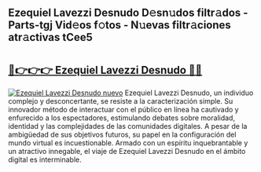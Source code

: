 ## Ezequiel Lavezzi Desnudo D𝚎sn𝚞dos filtr𝚊dos - Parts-tgj Vid𝚎os f𝚘tos - N𝚞evas filtr𝚊ciones atr𝚊ctivas tCee5

# <h2><a href="http://mbavh7.tromn.icu/?c=Ezequiel+Lavezzi+Desnudo">🔗👉👉👉 Ezequiel Lavezzi Desnudo 🔗🔗</a></h2>

[![Ezequiel Lavezzi Desnudo nuevo](https://i.imgur.com/pEAQMta.gif)](http://mbavh7.tromn.icu/?c=Ezequiel+Lavezzi+Desnudo)
Ezequiel Lavezzi Desnudo, un individuo complejo y desconcertante, se resiste a la caracterización simple. Su innovador método de interactuar con el público en línea ha cautivado y enfurecido a los espectadores, estimulando debates sobre moralidad, identidad y las complejidades de las comunidades digitales. A pesar de la ambigüedad de sus objetivos futuros, su papel en la configuración del mundo virtual es incuestionable. Armado con un espíritu inquebrantable y un atractivo innegable, el viaje de Ezequiel Lavezzi Desnudo en el ámbito digital es interminable.
